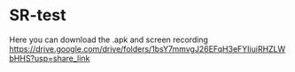 # SR-test
Here you can download the .apk and screen recording
https://drive.google.com/drive/folders/1bsY7mmvgJ26EFqH3eFYIiuiRHZLWbHHS?usp=share_link

